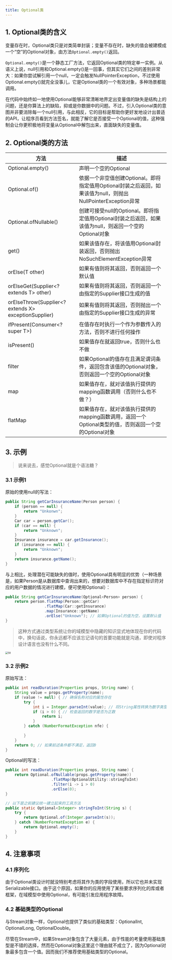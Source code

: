 ```yaml
---
title: Optional类
---
```


## 1. Optional类的含义

变量存在时，Optional类只是对类简单封装；变量不存在时，缺失的值会被建模成一个“空”的Optional对象，由方法`Optional.empty()`返回。

`Optional.empty()`是一个静态工厂方法，它返回Optional类的特定单一实例。从语义上说，null引用和Optional.empty()是一回事，但其实它们之间的差别非常大：如果你尝试解引用一个null，一定会触发NullPointerException，不过使用Optional.empty()就完全没事儿，它是Optional类的一个有效对象，多种场景都能调用。

在代码中始终如一地使用Optional能够非常清晰地界定出变量值的缺失是结构上的问题，还是你算法上的缺陷，抑或是你数据中的问题。不过，引入Optional类的意图并非要消除每一个null引用，与此相反，它的目标是帮助你更好发地设计出普适的API，让程序员看到方法签名，就能了解它是否接受一个Optional的值，这种强制会让你更积极地将变量从Optional中解包出来，直面缺失的变量值。

## 2. Optional类的方法

| 方法                                                 | 描述                                                         |
| ---------------------------------------------------- | ------------------------------------------------------------ |
| Optional.empty()                                     | 声明一个空的Optional                                         |
| Optional.of()                                        | 依据一个非空值创建Optional。即将指定值用Optional封装之后返回，如果该值为null，则抛出NullPointerException异常 |
| Optional.ofNullable()                                | 创建可接受null的Optional。即将指定值用Optional封装之后返回，如果该值为null，则返回一个空的Optional对象 |
| get()                                                | 如果该值存在，将该值用Optional封装返回，否则抛出NoSuchElementException异常 |
| orElse(T other)                                      | 如果有值则将其返回，否则返回一个默认值                       |
| orElseGet(Supplier<? extends T> other)               | 如果有值则将其返回，否则返回一个由指定的Supplier接口生成的值 |
| orElseThrow(Supplier<? extends X> exceptionSupplier) | 如果有值则将其返回，否则抛出一个由指定的Supplier接口生成的异常 |
| ifPresent(Consumer<? super T>)                       | 在值存在时执行一个作为参数传入的方法，否则不进行任何操作     |
| isPresent()                                          | 如果值存在就返回true，否则什么也不做                         |
| filter                                               | 如果Optional的值存在且满足谓词条件，返回包含该值的Optional对象，否则返回一个空的Optional对象 |
| map                                                  | 如果值存在，就对该值执行提供的mapping函数调用（否则什么也不做？） |
| flatMap                                              | 如果值存在，就对该值执行提供的mapping函数调用，返回一个Optional类型的值，否则返回一个空的Optional对象 |

## 3. 示例

> 说来说去，感觉Optional就是个语法糖？

### 3.1 示例1

原始的使用null的写法：

```java
public String getCarInsuranceName(Person person) {
    if (person == null) {
        return "Unkonwn";
    }
    Car car = person.getCar();
    if (car == null) {
        return "Unknown";
    }
    Insurance insurance = car.getInsurance();
    if (insurance == null) {
        return "Unknown";
    }
    return insurance.getName();
}
```

与上相比，处理潜在可能缺失的值时，使用Optional具有明显的优势（一种场景是，如果Person是从数据库中查询出来的，想要对数据库中不存在指定标识符对应的用户数据的情况进行建模，便可使用Optional）：

```java
public String getCarInsuranceName(Optional<Person> person) {
    return person.flatMap(Person::getCar)
        		 .flatMap(Car::getInsurance)
        		 .map(Insurance::getName)
        		 .orElse("Unknown"); // 如果Optional的值为空，设置默认值
}
```

> 这种方式通过类型系统让你的域模型中隐藏的知识显式地体现在你的代码中，换句话说，你永远都不应该忘记语句的首要功能就是沟通，即使对程序设计语言也没有什么不同。

<img src="https://figure-bed.chua-n.com/notebook/Java/58.png" alt="58" style="zoom:50%;" />

### 3.2 示例2

原始写法：

```java
public int readDuration(Properties props, String name) {
    String value = props.getProperty(name);
    if (value != null) { // 确保名称对应的属性存在
        try {
            int i = Integer.parseInt(value); // 将String属性转换为数字类型
            if (i > 0) { // 检查返回的数字是否为正数
                return i;
            }
        } catch (NumberFormatException nfe) {
            
        }
    }
    return 0; // 如果前述条件都不满足，返回0
}
```

Optional的写法：

```java
public int readDuration(Properties props, String name) {
    return Optional.ofNullable(props.getProperty(name))
        			.flatMap(OptionalUtility::stringToInt)
        			.filter(i -> i > 0)
        			.orElse(0);
}

// 以下是之前建议统一建立起来的工具方法
public static Optional<Integer> stringToInt(String s) {
    try {
        return Optional.of(Integer.parseInt(s));
    } catch (NumberFormatException e) {
        return Optional.empty();
    }
}
```

## 4. 注意事项

### 4.1 序列化

由于Optional类设计时就没特别考虑将其作为类的字段使用，所以它也并未实现Serializable接口。由于这个原因，如果你的应用使用了某些要求序列化的库或者框架，在域模型中使用Optional，有可能引发应用程序故障。

### 4.2 基础类型的Optional

与Stream对象一样，Optional也提供了类似的基础类型：OptionalInt, OptionalLong, OptionalDouble。

尽管在Stream中，如果Stream对象包含了大量元素，由于性能的考量使用基础类型是不错的选择，然而在Optional对象这里这个理由就不成立了，因为Optional对象最多包含一个值。因而我们不推荐使用基础类型的Optional。

